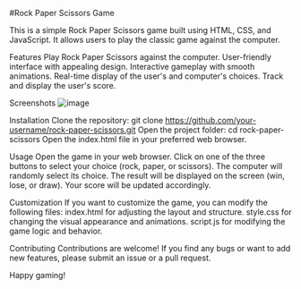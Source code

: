 #Rock Paper Scissors Game

This is a simple Rock Paper Scissors game built using HTML, CSS, and JavaScript. It allows users to play the classic game against the computer.

Features
Play Rock Paper Scissors against the computer.
User-friendly interface with appealing design.
Interactive gameplay with smooth animations.
Real-time display of the user's and computer's choices.
Track and display the user's score.

Screenshots
![image](https://github.com/Bhakti087/rock-paper-scissor/assets/76544741/db6be41e-30a3-4bdf-ac66-7c147f76a781)

Installation
Clone the repository: git clone https://github.com/your-username/rock-paper-scissors.git
Open the project folder: cd rock-paper-scissors
Open the index.html file in your preferred web browser.

Usage
Open the game in your web browser.
Click on one of the three buttons to select your choice (rock, paper, or scissors).
The computer will randomly select its choice.
The result will be displayed on the screen (win, lose, or draw).
Your score will be updated accordingly.

Customization
If you want to customize the game, you can modify the following files:
index.html for adjusting the layout and structure.
style.css for changing the visual appearance and animations.
script.js for modifying the game logic and behavior.

Contributing
Contributions are welcome! If you find any bugs or want to add new features, please submit an issue or a pull request.

Happy gaming!
